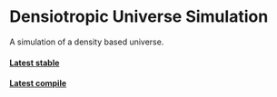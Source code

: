 # Densiotropic Universe Simulation
A simulation of a density based universe.
#### [Latest stable](https://github.com/FeldrinH/Densiotropic-Universe/releases/latest)
#### [Latest compile](https://www.dropbox.com/sh/x0oo2k1fjxdwbcy/AACZWvaq15bQQT0cdt4CypgJa?dl=1)
